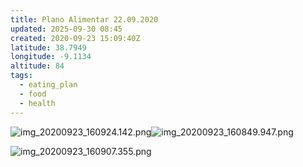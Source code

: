 ```yaml
---
title: Plano Alimentar 22.09.2020
updated: 2025-09-30 08:45
created: 2020-09-23 15:09:40Z
latitude: 38.7949
longitude: -9.1134
altitude: 84
tags:
  - eating_plan
  - food
  - health
---
```


![img_20200923_160924.142.png](img_20200923_160924.142.png)![img_20200923_160849.947.png](img_20200923_160849.947.png)

![img_20200923_160907.355.png](img_20200923_160907.355.png)